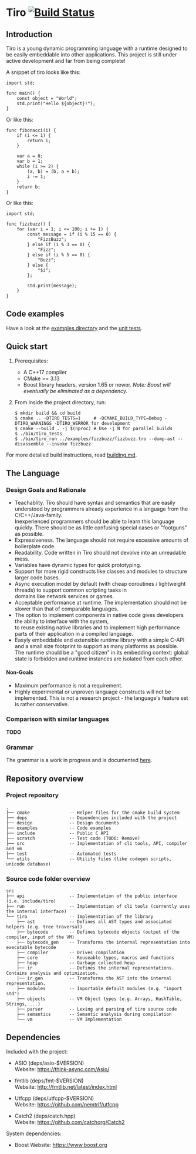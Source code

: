 # Tiro [![Build Status](https://travis-ci.com/mbeckem/tiro.svg?branch=master)](https://travis-ci.com/mbeckem/tiro)

## Introduction

Tiro is a young dynamic programming language with a runtime designed to be easily embeddable into other applications.
This project is still under active development and far from being complete!

A snippet of tiro looks like this:

```
import std;

func main() {
    const object = "World";
    std.print("Hello ${object}!");
}
```

Or like this:

```
func fibonacci(i) {
    if (i <= 1) {
        return i;
    }

    var a = 0;
    var b = 1;
    while (i >= 2) {
        (a, b) = (b, a + b);
        i -= 1;
    }
    return b;
}
```

Or like this:

```
import std;

func fizzbuzz() {
    for (var i = 1; i <= 100; i += 1) {
        const message = if (i % 15 == 0) {
            "FizzBuzz";
        } else if (i % 3 == 0) {
            "Fizz";
        } else if (i % 5 == 0) {
            "Buzz";
        } else {
            "$i";
        };

        std.print(message);
    }
}
```

## Code examples

Have a look at the [examples directory](./examples) and the [unit tests](./test/vm/eval_test.cpp).

## Quick start

1.  Prerequisites:

    -   A C++17 compiler
    -   CMake >= 3.13
    -   Boost library headers, version 1.65 or newer.
        _Note: Boost will eventually be eliminated as a dependency._

2.  From inside the project directory, run:

        $ mkdir build && cd build
        $ cmake .. -DTIRO_TESTS=1     # -DCMAKE_BUILD_TYPE=Debug -DTIRO_WARNINGS -DTIRO_WERROR for development
        $ cmake --build . -j $(nproc) # Use -j N for parallel builds
        $ ./bin/tiro_tests
        $ ./bin/tiro_run ../examples/fizzbuzz/fizzbuzz.tro --dump-ast --disassemble --invoke fizzbuzz

For more detailed build instructions, read [building.md](./docs/building.md).

## The Language

### Design Goals and Rationale

-   Teachablity. Tiro should have syntax and semantics that are easily understood by programmers already experience
    in a language from the C/C++/Java-family.  
    Inexperienced programmers should be able to learn this language quickly. There should be as little confusing special cases or "footguns" as possible.
-   Expressiveness. The language should not require excessive amounts of boilerplate code.
-   Readability. Code written in Tiro should not devolve into an unreadable mess.
-   Variables have dynamic types for quick prototyping.
-   Support for more rigid constructs like classes and modules to structure larger code bases.
-   Async execution model by default (with cheap coroutines / lightweight threads) to support common scripting tasks in  
    domains like network services or games.
-   Acceptable performance at runtime. The implementation should not be slower than that of comparable languages.
-   The option to implement components in native code gives developers the ability to interface with the system,  
    to reuse existing native libraries and to implement high performance parts of their application in a compiled language.
-   Easyly embeddable and extensible runtime library with a simple C-API and a small size footprint to support as many platforms as possible.  
    The runtime should be a "good citizen" in its embedding context: global state is forbidden and runtime instances are isolated from each other.

#### Non-Goals

-   Maximum performance is not a requirement.
-   Highly experimental or unproven language constructs will not be implemented.
    This is not a research project - the language's feature set is rather conservative.

### Comparison with similar languages

**TODO**

### Grammar

The grammar is a work in progress and is documented [here](./docs/grammar.md).

## Repository overview

<!-- tree -d --charset utf8 -L 1 -n --noreport -->

### Project repository

```
.
├── cmake               -- Helper files for the cmake build system
├── deps                -- Dependencies included with the project
├── design              -- Design documents
├── examples            -- Code examples
├── include             -- Public C API
├── scratch             -- Test code (TODO: Remove)
├── src                 -- Implementation of cli tools, API, compiler and vm
├── test                -- Automated tests
└── utils               -- Utility files (like codegen scripts, unicode database)
```

### Source code folder overview

```
src
├── api                 -- Implementation of the public interface (i.e. include/tiro)
├── run                 -- Implementation of cli tools (currently uses the internal interface)
└── tiro                -- Implementation of the library
    ├── ast             -- Defines all AST types and associated helpers (e.g. tree traversal)
    ├── bytecode        -- Defines bytecode objects (output of the compiler, input of the VM)
    ├── bytecode_gen    -- Transforms the internal representation into executable bytecode
    ├── compiler        -- Drives compilation
    ├── core            -- Reuseable types, macros and functions
    ├── heap            -- Garbage collected heap
    ├── ir              -- Defines the internal representations. Contains analysis and optimization.
    |── ir_gen          -- Transforms the AST into the internal representation.
    ├── modules         -- Importable default modules (e.g. "import std")
    ├── objects         -- VM Object types (e.g. Arrays, HashTable, Strings, ...)
    ├── parser          -- Lexing and parsing of tiro source code
    ├── semantics       -- Semantic analysis during compilation
    └── vm              -- VM Implementation
```

## Dependencies

Included with the project:

-   ASIO (deps/asio-\$VERSION)  
    Website: https://think-async.com/Asio/

*   fmtlib (deps/fmt-\$VERSION)  
    Website: <http://fmtlib.net/latest/index.html>

*   Utfcpp (deps/utfcpp-\$VERSION)  
    Website: <https://github.com/nemtrif/utfcpp>

*   Catch2 (deps/catch.hpp)  
    Website: <https://github.com/catchorg/Catch2>

System dependencies:

-   Boost
    Website: <https://www.boost.org>
